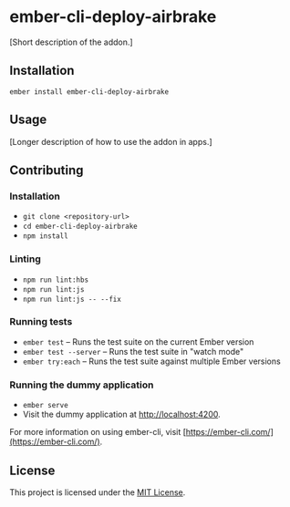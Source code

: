 ember-cli-deploy-airbrake
==============================================================================

[Short description of the addon.]

Installation
------------------------------------------------------------------------------

```
ember install ember-cli-deploy-airbrake
```


Usage
------------------------------------------------------------------------------

[Longer description of how to use the addon in apps.]


Contributing
------------------------------------------------------------------------------

### Installation

* `git clone <repository-url>`
* `cd ember-cli-deploy-airbrake`
* `npm install`

### Linting

* `npm run lint:hbs`
* `npm run lint:js`
* `npm run lint:js -- --fix`

### Running tests

* `ember test` – Runs the test suite on the current Ember version
* `ember test --server` – Runs the test suite in "watch mode"
* `ember try:each` – Runs the test suite against multiple Ember versions

### Running the dummy application

* `ember serve`
* Visit the dummy application at [http://localhost:4200](http://localhost:4200).

For more information on using ember-cli, visit [https://ember-cli.com/](https://ember-cli.com/).

License
------------------------------------------------------------------------------

This project is licensed under the [MIT License](LICENSE.md).
